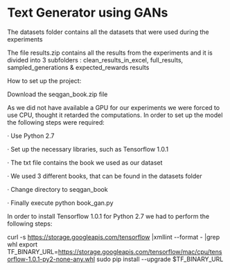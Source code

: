 # Text Generator using GANs

The datasets folder contains all the datasets that were used during the experiments

The file results.zip contains all the results from the experiments and it is divided into 3 subfolders : clean_results_in_excel, full_results, sampled_generations & expected_rewards results

How to set up the project:

Download the seqgan_book.zip file

As we did not have available a GPU for our experiments we were forced to use CPU, thought it retarded the computations. In order to set up the model the following steps were required:

·         Use Python 2.7

·         Set up the necessary libraries, such as Tensorflow 1.0.1

·         The txt file contains the book we used as our dataset

·         We used 3 different books, that can be found in the datasets folder

·         Change directory to seqgan_book

·         Finally execute python book_gan.py

In order to install Tensorflow 1.0.1 for Python 2.7 we had to perform the following steps:

curl -s https://storage.googleapis.com/tensorflow |xmllint --format - |grep whl
export TF_BINARY_URL=https://storage.googleapis.com/tensorflow/mac/cpu/tensorflow-1.0.1-py2-none-any.whl
sudo pip install --upgrade $TF_BINARY_URL

